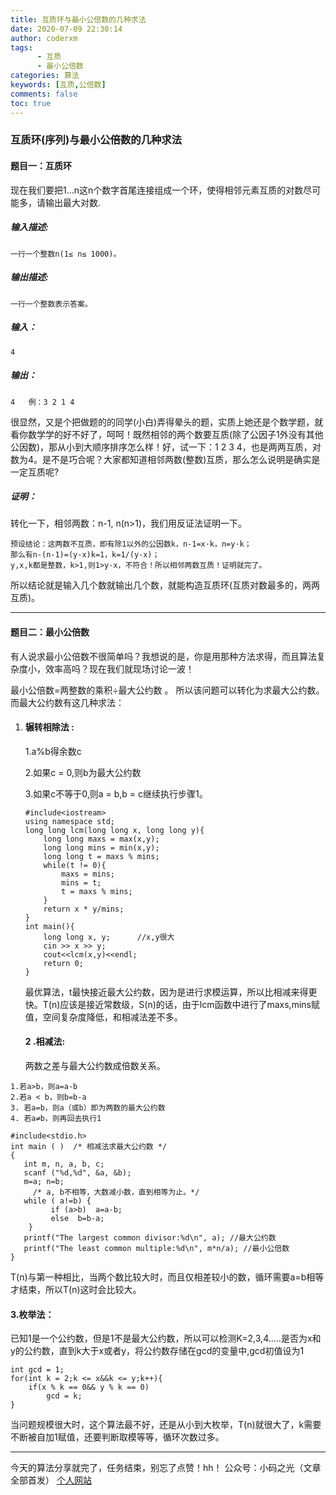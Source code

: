 ```yaml
---
title: 互质环与最小公倍数的几种求法
date: 2020-07-09 22:30:14
author: coderxm
tags: 
      - 互质
      - 最小公倍数
categories: 算法
keywords: [互质,公倍数]
comments: false
toc: true
---
```

### 互质环(序列)与最小公倍数的几种求法

#### 题目一：互质环

现在我们要把1…n这n个数字首尾连接组成一个环，使得相邻元素互质的对数尽可能多，请输出最大对数.

##### 输入描述:

```
一行一个整数n(1≤ n≤ 1000)。
```

##### 输出描述:

```
一行一个整数表示答案。
```

##### 输入：

```
4
```

##### 输出：

```
4	例：3 2 1 4
```

很显然，又是个把做题的的同学(小白)弄得晕头的题，实质上她还是个数学题，就看你数学学的好不好了，呵呵！既然相邻的两个数要互质(除了公因子1外没有其他公因数)，那从小到大顺序排序怎么样！好，试一下：1 2 3 4，也是两两互质，对数为4。是不是巧合呢？大家都知道相邻两数(整数)互质，那么怎么说明是确实是一定互质呢?

##### 证明：

转化一下，相邻两数：n-1, n(n>1)，我们用反证法证明一下。

```
预设结论：这两数不互质，即有除1以外的公因数k，n-1=x·k，n=y·k；
那么有n-(n-1)=(y-x)k=1，k=1/(y-x)；
y,x,k都是整数，k>1,则1>y-x，不符合！所以相邻两数互质！证明就完了。
```

所以结论就是输入几个数就输出几个数，就能构造互质环(互质对数最多的，两两互质)。

------

#### 题目二：最小公倍数

有人说求最小公倍数不很简单吗？我想说的是，你是用那种方法求得，而且算法复杂度小，效率高吗？现在我们就现场讨论一波！

最小公倍数=两整数的乘积÷最大公约数 。 所以该问题可以转化为求最大公约数。而最大公约数有这几种求法：

1. #### 辗转相除法 :

   1.a%b得余数c

   2.如果c = 0,则b为最大公约数

   3.如果c不等于0,则a = b,b = c继续执行步骤1。

   ```
   #include<iostream>
   using namespace std;
   long long lcm(long long x, long long y){
       long long maxs = max(x,y);
       long long mins = min(x,y);
       long long t = maxs % mins;
       while(t != 0){
           maxs = mins;
           mins = t;
           t = maxs % mins;
       }
       return x * y/mins;
   }
   int main(){
       long long x, y;		//x,y很大
       cin >> x >> y;
       cout<<lcm(x,y)<<endl;
       return 0;
   }
   ```

   最优算法，t最快接近最大公约数，因为是进行求模运算，所以比相减来得更快。T(n)应该是接近常数级，S(n)的话，由于lcm函数中进行了maxs,mins赋值，空间复杂度降低，和相减法差不多。

   

   #### 2 .相减法:

   两数之差与最大公约数成倍数关系。


```
1.若a>b，则a=a-b
2.若a < b，则b=b-a
3. 若a=b，则a（或b）即为两数的最大公约数
4. 若a≠b，则再回去执行1
```

```
#include<stdio.h>
int main ( )  /* 相减法求最大公约数 */
{  
   int m, n, a, b, c;
   scanf ("%d,%d", &a, &b);
   m=a; n=b; 
     /* a, b不相等，大数减小数，直到相等为止。*/ 
   while ( a!=b) {
         if (a>b)  a=a-b;
         else  b=b-a;
    }
   printf("The largest common divisor:%d\n", a); //最大公约数
   printf("The least common multiple:%d\n", m*n/a);	//最小公倍数
}
```

T(n)与第一种相比，当两个数比较大时，而且仅相差较小的数，循环需要a=b相等才结束，所以T(n)这时会比较大。



#### 3.枚举法： 

 已知1是一个公约数，但是1不是最大公约数，所以可以检测K=2,3,4…..是否为x和y的公约数，直到k大于x或者y，将公约数存储在gcd的变量中,gcd初值设为1

```
int gcd = 1;
for(int k = 2;k <= x&&k <= y;k++){
    if(x % k == 0&& y % k == 0)
        gcd = k;
}
```

当问题规模很大时，这个算法最不好，还是从小到大枚举，T(n)就很大了，k需要不断被自加1赋值，还要判断取模等等，循环次数过多。

------

今天的算法分享就完了，任务结束，别忘了点赞！hh！
公众号：小码之光（文章全部首发）
[个人网站](https://www.maliaoblog.cn/)
